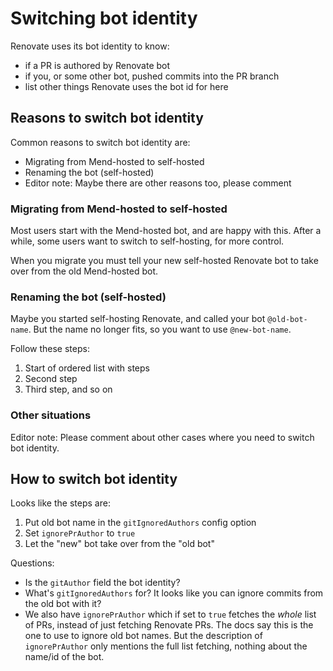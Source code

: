 # Switching bot identity

Renovate uses its bot identity to know:

- if a PR is authored by Renovate bot
- if you, or some other bot, pushed commits into the PR branch
- list other things Renovate uses the bot id for here

## Reasons to switch bot identity

Common reasons to switch bot identity are:

- Migrating from Mend-hosted to self-hosted
- Renaming the bot (self-hosted)
- Editor note: Maybe there are other reasons too, please comment

### Migrating from Mend-hosted to self-hosted

Most users start with the Mend-hosted bot, and are happy with this.
After a while, some users want to switch to self-hosting, for more control.

When you migrate you must tell your new self-hosted Renovate bot to take over from the old Mend-hosted bot.

### Renaming the bot (self-hosted)

Maybe you started self-hosting Renovate, and called your bot `@old-bot-name`.
But the name no longer fits, so you want to use `@new-bot-name`.

Follow these steps:

1. Start of ordered list with steps
1. Second step
1. Third step, and so on

### Other situations

Editor note: Please comment about other cases where you need to switch bot identity.

## How to switch bot identity

Looks like the steps are:

1. Put old bot name in the `gitIgnoredAuthors` config option
1. Set `ignorePrAuthor` to `true`
1. Let the "new" bot take over from the "old bot"

Questions:

- Is the `gitAuthor` field the bot identity?
- What's `gitIgnoredAuthors` for? It looks like you can ignore commits from the old bot with it?
- We also have `ignorePrAuthor` which if set to `true` fetches the _whole_ list of PRs, instead of just fetching Renovate PRs. The docs say this is the one to use to ignore old bot names. But the description of `ignorePrAuthor` only mentions the full list fetching, nothing about the name/id of the bot.

